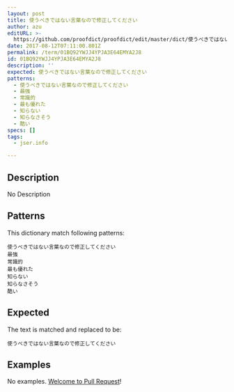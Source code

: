 ```yaml
---
layout: post
title: 使うべきではない言葉なので修正してください
author: azu
editURL: >-
  https://github.com/proofdict/proofdict/edit/master/dict/使うべきではない言葉なので修正してください--01BQ92YWJJ4YPJA3E64EMYA2J8.yml
date: 2017-08-12T07:11:00.801Z
permalink: /term/01BQ92YWJJ4YPJA3E64EMYA2J8
id: 01BQ92YWJJ4YPJA3E64EMYA2J8
description: ''
expected: 使うべきではない言葉なので修正してください
patterns:
  - 使うべきではない言葉なので修正してください
  - 最強
  - 常識的
  - 最も優れた
  - 知らない
  - 知らなさそう
  - 酷い
specs: []
tags:
  - jser.info

---
```


## Description

No Description 

## Patterns

This dictionary match following patterns:

    使うべきではない言葉なので修正してください
    最強
    常識的
    最も優れた
    知らない
    知らなさそう
    酷い

## Expected

The text is matched and replaced to be:

    使うべきではない言葉なので修正してください

## Examples

No examples. [Welcome to Pull Request](https://github.com/jser/jser.info/edit/master/dict/使うべきではない言葉なので修正してください--01BQ92YWJJ4YPJA3E64EMYA2J8.yml)!
